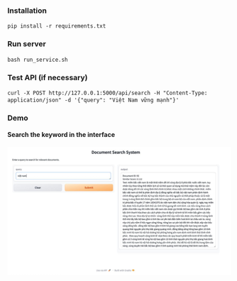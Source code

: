 ### Installation

```
pip install -r requirements.txt
```

### Run server

```
bash run_service.sh
```

### Test API (if necessary) 

```
curl -X POST http://127.0.0.1:5000/api/search -H "Content-Type: application/json" -d '{"query": "Việt Nam vững mạnh"}'

```

### Demo
#### Search the keyword in the interface

![Test](demo/demo.png)


